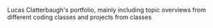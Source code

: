 Lucas Clatterbaugh's portfolio, mainly including topic overviews from different coding classes and projects from classes
